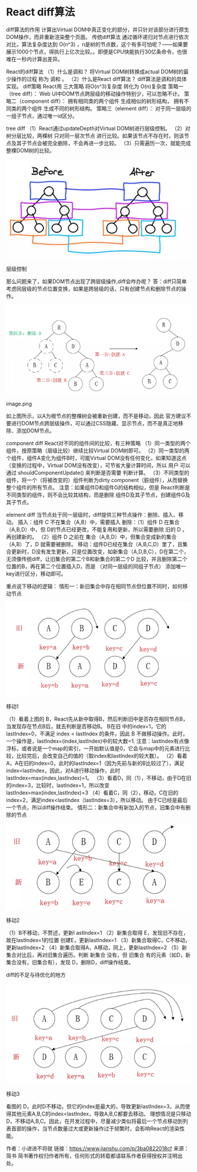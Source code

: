 # React diff算法
diff算法的作用
计算出Virtual DOM中真正变化的部分，并只针对该部分进行原生DOM操作，而非重新渲染整个页面。
传统diff算法
通过循环递归对节点进行依次对比，算法复杂度达到 O(n^3) ，n是树的节点数，这个有多可怕呢？——如果要展示1000个节点，得执行上亿次比较。。即便是CPU快能执行30亿条命令，也很难在一秒内计算出差异。

React的diff算法
（1）什么是调和？
将Virtual DOM树转换成actual DOM树的最少操作的过程 称为 调和 。
（2）什么是React diff算法？
diff算法是调和的具体实现。
diff策略
React用 三大策略 将O(n^3)复杂度 转化为 O(n)复杂度
策略一（tree diff）：
Web UI中DOM节点跨层级的移动操作特别少，可以忽略不计。
策略二（component diff）：
拥有相同类的两个组件 生成相似的树形结构，
拥有不同类的两个组件 生成不同的树形结构。
策略三（element diff）：
对于同一层级的一组子节点，通过唯一id区分。

tree diff
（1）React通过updateDepth对Virtual DOM树进行层级控制。
（2）对树分层比较，两棵树 只对同一层次节点 进行比较。如果该节点不存在时，则该节点及其子节点会被完全删除，不会再进一步比较。
（3）只需遍历一次，就能完成整棵DOM树的比较。

![image](../../.vuepress/public/5518628-d60043dbeddfce8b.png)



层级控制

那么问题来了，如果DOM节点出现了跨层级操作,diff会咋办呢？
答：diff只简单考虑同层级的节点位置变换，如果是跨层级的话，只有创建节点和删除节点的操作。


![image](../../.vuepress/public/1.png)


image.png

如上图所示，以A为根节点的整棵树会被重新创建，而不是移动，因此 官方建议不要进行DOM节点跨层级操作，可以通过CSS隐藏、显示节点，而不是真正地移除、添加DOM节点。

component diff
React对不同的组件间的比较，有三种策略
（1）同一类型的两个组件，按原策略（层级比较）继续比较Virtual DOM树即可。
（2）同一类型的两个组件，组件A变化为组件B时，可能Virtual DOM没有任何变化，如果知道这点（变换的过程中，Virtual DOM没有改变），可节省大量计算时间，所以 用户 可以通过 shouldComponentUpdate() 来判断是否需要 判断计算。
（3）不同类型的组件，将一个（将被改变的）组件判断为dirty component（脏组件），从而替换 整个组件的所有节点。
注意：如果组件D和组件G的结构相似，但是 React判断是 不同类型的组件，则不会比较其结构，而是删除 组件D及其子节点，创建组件G及其子节点。

element diff
当节点处于同一层级时，diff提供三种节点操作：删除、插入、移动。
插入：组件 C 不在集合（A,B）中，需要插入
删除：（1）组件 D 在集合（A,B,D）中，但 D的节点已经更改，不能复用和更新，所以需要删除 旧的 D ，再创建新的。
（2）组件 D 之前在 集合（A,B,D）中，但集合变成新的集合（A,B）了，D 就需要被删除。
移动：组件D已经在集合（A,B,C,D）里了，且集合更新时，D没有发生更新，只是位置改变，如新集合（A,D,B,C），D在第二个，无须像传统diff，让旧集合的第二个B和新集合的第二个D 比较，并且删除第二个位置的B，再在第二个位置插入D，而是 （对同一层级的同组子节点） 添加唯一key进行区分，移动即可。

重点说下移动的逻辑：
情形一：新旧集合中存在相同节点但位置不同时，如何移动节点

![image](../../.vuepress/public/2.png)



移动1

（1）看着上图的 B，React先从新中取得B，然后判断旧中是否存在相同节点B，当发现存在节点B后，就去判断是否移动B。
B在旧 中的index=1，它的lastIndex=0，不满足 index < lastIndex 的条件，因此 B 不做移动操作。此时，一个操作是，lastIndex=(index,lastIndex)中的较大数=1.
注意：lastIndex有点像浮标，或者说是一个map的索引，一开始默认值是0，它会与map中的元素进行比较，比较完后，会改变自己的值的（取index和lastIndex的较大数）。
（2）看着 A，A在旧的index=0，此时的lastIndex=1（因为先前与新的B比较过了），满足index<lastIndex，因此，对A进行移动操作，此时lastIndex=max(index,lastIndex)=1。
（3）看着D，同（1），不移动，由于D在旧的index=3，比较时，lastIndex=1，所以改变lastIndex=max(index,lastIndex)=3
（4）看着C，同（2），移动，C在旧的index=2，满足index<lastIndex（lastIndex=3），所以移动。
由于C已经是最后一个节点，所以diff操作结束。
情形二：新集合中有新加入的节点，旧集合中有删除的节点

![image](../../.vuepress/public/3.png)



移动2

（1）B不移动，不赘述，更新l astIndex=1
（2）新集合取得 E，发现旧不存在，故在lastIndex=1的位置 创建E，更新lastIndex=1
（3）新集合取得C，C不移动，更新lastIndex=2
（4）新集合取得A，A移动，同上，更新lastIndex=2
（5）新集合对比后，再对旧集合遍历。判断 新集合 没有，但 旧集合 有的元素（如D，新集合没有，旧集合有），发现 D，删除D，diff操作结束。

diff的不足与待优化的地方


![image](../../.vuepress/public/4.png)


移动3

看图的 D，此时D不移动，但它的index是最大的，导致更新lastIndex=3，从而使得其他元素A,B,C的index<lastIndex，导致A,B,C都要去移动。
理想情况是只移动D，不移动A,B,C。因此，在开发过程中，尽量减少类似将最后一个节点移动到列表首部的操作，当节点数量过大或更新操作过于频繁时，会影响React的渲染性能。

作者：小进进不将就
链接：https://www.jianshu.com/p/3ba0822018cf
来源：简书
简书著作权归作者所有，任何形式的转载都请联系作者获得授权并注明出处。